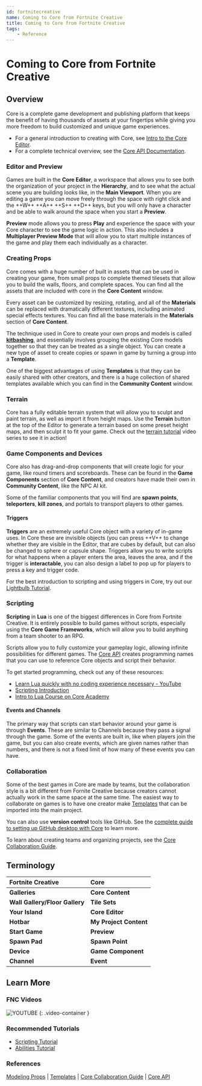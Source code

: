 ```yaml
---
id: fortnitecreative
name: Coming to Core from Fortnite Creative
title: Coming to Core from Fortnite Creative
tags:
    - Reference
---
```


# Coming to Core from Fortnite Creative

## Overview

Core is a complete game development and publishing platform that keeps the benefit of having thousands of assets at your fingertips while giving you more freedom to build customized and unique game experiences.

- For a general introduction to creating with Core, see [Intro to the Core Editor](editor_intro.md).
- For a complete technical overview, see the [Core API Documentation](../api/index.md).

### Editor and Preview

Games are built in the **Core Editor**, a workspace that allows you to see both the organization of your project in the **Hierarchy**, and to see what the actual scene you are building looks like, in the **Main Viewport**. When you are editing a game you can move freely through the space with right click and the ++W++ ++A++ ++S++ ++D++ keys, but you will only have a character and be able to walk around the space when you start a **Preview**.

**Preview** mode allows you to press **Play** and experience the space with your Core character to see the game logic in action. This also includes a **Multiplayer Preview Mode** that will allow you to start multiple instances of the game and play them each individually as a character.

### Creating Props

Core comes with a huge number of built in assets that can be used in creating your game, from small props to complete themed tilesets that allow you to build the walls, floors, and complete spaces. You can find all the assets that are included with core in the **Core Content** window.

Every asset can be customized by resizing, rotating, and all of the **Materials** can be replaced with dramatically different textures, including animated special effects textures. You can find all the base materials in the **Materials** section of **Core Content**.

The technique used in Core to create your own props and models is called [**kitbashing**](art_reference.md), and essentially involves grouping the existing Core models together so that they can be treated as a single object. You can create a new type of asset to create copies or spawn in game by turning a group into a **Template**.

One of the biggest advantages of using **Templates** is that they can be easily shared with other creators, and there is a huge collection of shared templates available which you can find in the **Community Content** window.

### Terrain

Core has a fully editable terrain system that will allow you to sculpt and paint terrain, as well as import it from height maps. Use the **Terrain** button at the top of the Editor to generate a terrain based on some preset height maps, and then sculpt it to fit your game. Check out the [terrain tutorial](https://www.youtube.com/watch?v=KFYlOzx7wm0) video series to see it in action!

### Game Components and Devices

Core also has drag-and-drop components that will create logic for your game, like round timers and scoreboards. These can be found in the **Game Components** section of **Core Content**, and creators have made their own in **Community Content**, like the NPC AI kit.

Some of the familiar components that you will find are **spawn points**, **teleporters**, **kill zones**, and portals to transport players to other games.

#### Triggers

**Triggers** are an extremely useful Core object with a variety of in-game uses. In Core these are invisible objects (you can press ++V++ to change whether they are visible in the Editor, that are cubes by default, but can also be changed to sphere or capsule shape. Triggers allow you to write scripts for what happens when a player enters the area, leaves the area, and if the trigger is **interactable**, you can also design a label to pop up for players to press a key and trigger code.

For the best introduction to scripting and using triggers in Core, try out our [Lightbulb Tutorial](lua_basics_lightbulb.md).

### Scripting

**Scripting** in **Lua** is one of the biggest differences in Core from Fortnite Creative. It is entirely possible to build games without scripts, especially using the **Core Game Frameworks**, which will allow you to build anything from a team shooter to an RPG.

Scripts allow you to fully customize your gameplay logic, allowing infinite possibilities for different games. The [Core API](../api/index.md) creates programming names that you can use to reference Core objects and script their behavior.

To get started programming, check out any of these resources:

- [Learn Lua quickly with no coding experience necessary - YouTube](https://www.youtube.com/watch?v=TAjh6AXLk-Y&t=119s)
- [Scripting Introduction](scripting_intro.md)
- [Intro to Lua Course on Core Academy](https://learn.coregames.com/courses/intro-to-lua/)

#### Events and Channels

The primary way that scripts can start behavior around your game is through **Events**. These are similar to Channels because they pass a signal through the game. Some of the events are built in, like when players join the game, but you can also create events, which are given names rather than numbers, and there is not a fixed limit of how many of these events you can have.

### Collaboration

Some of the best games in Core are made by teams, but the collaboration style is a bit different from Fornite Creative because creators cannot actually work in the same space at the same time. The easiest way to collaborate on games is to have one creator make [Templates](template_reference.md) that can be imported into the main project.

You can also use **version control** tools like GitHub. See the [complete guide to setting up GitHub desktop with Core](github.md) to learn more.

To learn about creating teams and organizing projects, see the [Core Collaboration Guide](collaboration_overview.md).

## Terminology

|  **Fortnite Creative** | **Core** |
| :--- | :--- |
|  **Galleries** | **Core Content** |
|  **Wall Gallery/Floor Gallery** | **Tile Sets** |
|  **Your Island** | **Core Editor** |
|  **Hotbar** | **My Project Content** |
|  **Start Game** | **Preview** |
|  **Spawn Pad** | **Spawn Point** |
|  **Device** | **Game Component** |
|  **Channel** | **Event** |

## Learn More

### FNC Videos

![YOUTUBE](/assets/placeholder_720p.png "99gf9fuLAFI")
{: .video-container }

### Recommended Tutorials

- [Scripting Tutorial](lua_basics_lightbulb.md)
- [Abilities Tutorial](abilities.md)

### References

[Modeling Props](art_reference.md) | [Templates](template_reference.md) | [Core Collaboration Guide](collaboration_overview.md) | [Core API](../api/index.md)

